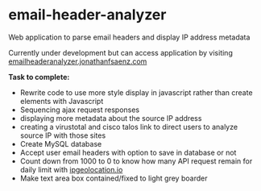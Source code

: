 # email-header-analyzer
Web application to parse email headers and display IP address metadata

Currently under development but can access application by visiting [emailheaderanalyzer.jonathanfsaenz.com](https://emailheaderanalyzer.jonathanfsaenz.com)

**Task to complete:**

- Rewrite code to use more style display in javascript rather than create elements with Javascript
- Sequencing ajax request responses
- displaying more metadata about the source IP address
- creating a virustotal and cisco talos link to direct users to analyze source IP with those sites
- Create MySQL database
- Accept user email headers with option to save in database or not
- Count down from 1000 to 0 to know how many API request remain for daily limit with [ipgeolocation.io](https://ipgeolocation.io)
- Make text area box contained/fixed to light grey boarder
